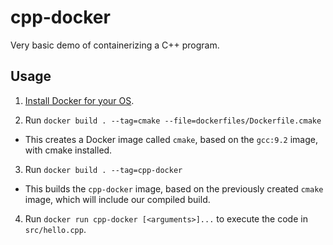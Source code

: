 # cpp-docker

Very basic demo of containerizing a C++ program.

## Usage

1. [Install Docker for your OS](https://docs.docker.com/get-docker/).

2. Run `docker build . --tag=cmake --file=dockerfiles/Dockerfile.cmake`

* This creates a Docker image called `cmake`, based on the `gcc:9.2` image, with cmake installed.

3. Run `docker build . --tag=cpp-docker`

* This builds the `cpp-docker` image, based on the previously created `cmake` image, which will include our compiled build.

4. Run `docker run cpp-docker [<arguments>]...` to execute the code in `src/hello.cpp`.